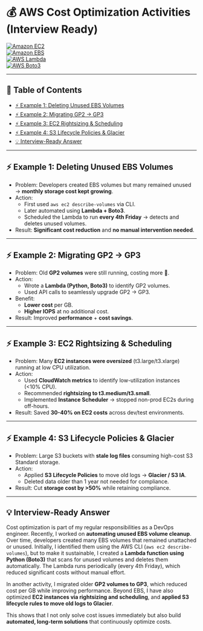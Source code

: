 # 💰 AWS Cost Optimization Activities (Interview Ready)

[![Amazon EC2](https://img.shields.io/badge/Amazon-EC2-orange?logo=amazon-aws)](https://docs.aws.amazon.com/AWSEC2/latest/UserGuide/EC2_GetStarted.html)  
[![Amazon EBS](https://img.shields.io/badge/Amazon-EBS-blue?logo=amazon-aws)](https://docs.aws.amazon.com/AWSEC2/latest/UserGuide/AmazonEBS.html)  
[![AWS Lambda](https://img.shields.io/badge/AWS-Lambda-yellow?logo=amazon-aws)](https://docs.aws.amazon.com/lambda/latest/dg/welcome.html)  
[![AWS Boto3](https://img.shields.io/badge/Boto3-Python-green?logo=python)](https://boto3.amazonaws.com/v1/documentation/api/latest/index.html)  

---

## 📑 Table of Contents
- [⚡ Example 1: Deleting Unused EBS Volumes](#-example-1-deleting-unused-ebs-volumes)
- [⚡ Example 2: Migrating GP2 → GP3](#-example-2-migrating-gp2--gp3)
- [⚡ Example 3: EC2 Rightsizing & Scheduling](#-example-3-ec2-rightsizing--scheduling)
- [⚡ Example 4: S3 Lifecycle Policies & Glacier](#-example-4-s3-lifecycle-policies--glacier)
- [💡 Interview-Ready Answer](#-interview-ready-answer)

---

## ⚡ Example 1: Deleting Unused EBS Volumes
- Problem: Developers created EBS volumes but many remained unused → **monthly storage cost kept growing**.  
- Action:
  - First used `aws ec2 describe-volumes` via CLI.  
  - Later automated using **Lambda + Boto3**.  
  - Scheduled the Lambda to run **every 4th Friday** → detects and deletes unused volumes.  
- Result: **Significant cost reduction** and **no manual intervention needed**.  

---

## ⚡ Example 2: Migrating GP2 → GP3
- Problem: Old **GP2 volumes** were still running, costing more 💸.  
- Action:
  - Wrote a **Lambda (Python, Boto3)** to identify GP2 volumes.  
  - Used API calls to seamlessly upgrade GP2 → GP3.  
- Benefit:
  - **Lower cost** per GB.  
  - **Higher IOPS** at no additional cost.  
- Result: Improved **performance** + **cost savings**.  

---

## ⚡ Example 3: EC2 Rightsizing & Scheduling
- Problem: Many **EC2 instances were oversized** (t3.large/t3.xlarge) running at low CPU utilization.  
- Action:
  - Used **CloudWatch metrics** to identify low-utilization instances (<10% CPU).  
  - Recommended **rightsizing to t3.medium/t3.small**.  
  - Implemented **Instance Scheduler** → stopped non-prod EC2s during off-hours.  
- Result: Saved **30-40% on EC2 costs** across dev/test environments.  

---

## ⚡ Example 4: S3 Lifecycle Policies & Glacier
- Problem: Large S3 buckets with **stale log files** consuming high-cost S3 Standard storage.  
- Action:
  - Applied **S3 Lifecycle Policies** to move old logs → **Glacier / S3 IA**.  
  - Deleted data older than 1 year not needed for compliance.  
- Result: Cut **storage cost by >50%** while retaining compliance.  

---

## 💡 Interview-Ready Answer

Cost optimization is part of my regular responsibilities as a DevOps engineer. Recently, I worked on **automating unused EBS volume cleanup**. Over time, developers created many EBS volumes that remained unattached or unused. Initially, I identified them using the AWS CLI (`aws ec2 describe-volumes`), but to make it sustainable, I created a **Lambda function using Python (Boto3)** that scans for unused volumes and deletes them automatically. The Lambda runs periodically (every 4th Friday), which reduced significant costs without manual effort.  

In another activity, I migrated older **GP2 volumes to GP3**, which reduced cost per GB while improving performance. Beyond EBS, I have also optimized **EC2 instances via rightsizing and scheduling**, and **applied S3 lifecycle rules to move old logs to Glacier**.  

This shows that I not only solve cost issues immediately but also build **automated, long-term solutions** that continuously optimize costs.  
